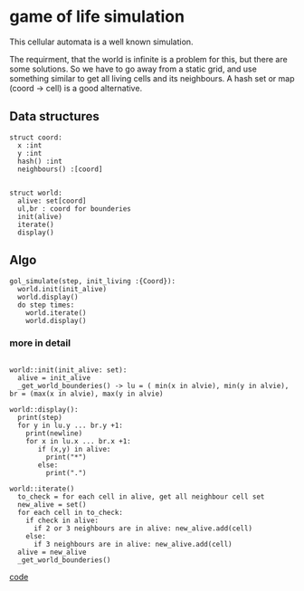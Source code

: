 # game of life simulation

This cellular automata is a well known simulation.

The requirment, that the world is infinite is a problem for this, but there are some solutions. So we have to go away from a static grid, and use something similar to get all living cells and its neighbours. A hash set or map (coord -> cell) is a good alternative.

## Data structures

```pseudo
struct coord:
  x :int
  y :int
  hash() :int
  neighbours() :[coord]


struct world:
  alive: set[coord]
  ul,br : coord for bounderies
  init(alive)
  iterate()
  display()
```

## Algo

```pseudo
gol_simulate(step, init_living :{Coord}):
  world.init(init_alive)
  world.display()
  do step times:
    world.iterate()
    world.display()
```

### more in detail

```pseudo

world::init(init_alive: set):
  alive = init_alive
  _get_world_bounderies() -> lu = ( min(x in alvie), min(y in alvie), br = (max(x in alvie), max(y in alvie)

world::display():
  print(step)
  for y in lu.y ... br.y +1:
    print(newline)
    for x in lu.x ... br.x +1:
       if (x,y) in alive:
         print("*")
       else:
         print(".")

world::iterate()
  to_check = for each cell in alive, get all neighbour cell set
  new_alive = set()
  for each cell in to_check:
    if check in alive:
      if 2 or 3 neighbours are in alive: new_alive.add(cell)
    else:
      if 3 neighbours are in alive: new_alive.add(cell)
  alive = new_alive
  _get_world_bounderies()
```

[code](solution.py)
